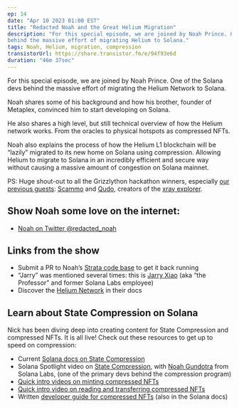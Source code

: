 ```yaml
---
ep: 14
date: "Apr 10 2023 01:00 EST"
title: "Redacted Noah and the Great Helium Migration"
description: "For this special episode, we are joined by Noah Prince. One of the Solana devs
behind the massive effort of migrating Helium to Solana."
tags: Noah, Helium, migration, compression
transistorUrl: https://share.transistor.fm/e/94f93e6d
duration: "46m 37sec"
---
```


For this special episode, we are joined by Noah Prince. One of the Solana devs
behind the massive effort of migrating the Helium Network to Solana.

Noah shares some of his background and how his brother, founder of Metaplex,
convinced him to start developing on Solana.

He also shares a high level, but still technical overview of how the Helium
network works. From the oracles to physical hotspots as compressed NFTs.

Noah also explains the process of how the Helium L1 blockchain will be “lazily”
migrated to its new home on Solana using compression. Allowing Helium to migrate
to Solana in an incredibly efficient and secure way without causing a massive
amount of congestion on Solana mainnet.

PS: Huge shout-out to all the Grizzlython hackathon winners, especially
[our previous guests](/podcast/10): [Scammo](https://twitter.com/scammo_) and
[Qudo](https://twitter.com/_qudo), creators of the
[xray explorer](https://xray.helius.xyz/).

## Show Noah some love on the internet:

- [Noah on Twitter @redacted_noah](https://twitter.com/redacted_noah)

## Links from the show

- Submit a PR to Noah’s
  [Strata code base](https://github.com/StrataFoundation/strata) to get it back
  running
- “Jarry” was mentioned several times: this is
  [Jarry Xiao](https://twitter.com/jarxiao) (aka “the Professor” and former
  Solana Labs employee)
- Discover the [Helium Network](https://docs.helium.com/) in their docs

## Learn about State Compression on Solana

Nick has been diving deep into creating content for State Compression and
compressed NFTs. It is all live! Check out these resources to get up to speed on
compression:

- Current
  [Solana docs on State Compression](https://edge.docs.solana.com/learn/state-compression)
- Solana Spotlight video on
  [State Compression](https://www.youtube.com/watch?v=W4xm4kuXwQk), with
  [Noah Gundotra](https://twitter.com/ngundotra) from Solana Labs, (one of the
  primary devs behind the compression program)
- [Quick intro videos on minting compressed NFTs](https://www.youtube.com/watch?v=A_U1Nd41vPc&t=15s)
- [Quick intro video on reading and transferring compressed NFTs](https://www.youtube.com/watch?v=FOO5eT7K_e4)
- Written
  [developer guide for compressed NFTs](https://edge.docs.solana.com/developing/guides/compressed-nfts)
  (also in the Solana docs)
